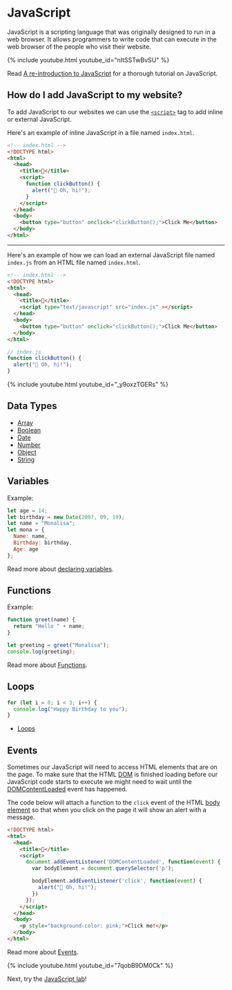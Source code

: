 # JavaScript

JavaScript is a scripting language that was originally designed to run in a web
browser. It allows programmers to write code that can execute in the web browser of
the people who visit their website.

{% include youtube.html youtube_id="nItSSTwBvSU" %}

Read [A re-introduction to JavaScript](https://developer.mozilla.org/en-US/docs/Web/JavaScript/A_re-introduction_to_JavaScript) for a thorough tutorial on JavaScript.

## How do I add JavaScript to my website?

To add JavaScript to our websites we can use the [`<script>`][script] tag to add inline or external JavaScript.

Here's an example of inline JavaScript in a file named `index.html`.

```html
<!-- index.html -->
<!DOCTYPE html>
<html>
  <head>
    <title>👀</title>
    <script>
      function clickButton() {
        alert("👋 Oh, hi!");
      }
    </script>
  </head>
  <body>
    <button type="button" onclick="clickButton();">Click Me</button>
  </body>
</html>
```
<hr />

Here's an example of how we can load an external JavaScript file named
`index.js` from an HTML file named `index.html`.

```html
<!-- index.html -->
<!DOCTYPE html>
<html>
  <head>
    <title>👀</title>
    <script type="text/javascript" src="index.js" ></script>
  </head>
  <body>
    <button type="button" onclick="clickButton();">Click Me</button>
  </body>
</html>
```

```javascript
// index.js
function clickButton() {
  alert("👋 Oh, hi!");
}
```

{% include youtube.html youtube_id="_y9oxzTGERs" %}

## Data Types

* [Array](https://developer.mozilla.org/en-US/docs/Web/JavaScript/Reference/Global_Objects/Array)
* [Boolean](https://developer.mozilla.org/en-US/docs/Web/JavaScript/Reference/Global_Objects/Boolean)
* [Date](https://developer.mozilla.org/en-US/docs/Web/JavaScript/Reference/Global_Objects/Date)
* [Number](https://developer.mozilla.org/en-US/docs/Web/JavaScript/Reference/Global_Objects/Number)
* [Object](https://developer.mozilla.org/en-US/docs/Web/JavaScript/Reference/Global_Objects/Object)
* [String](https://developer.mozilla.org/en-US/docs/Web/JavaScript/Reference/Global_Objects/String)

## Variables

Example:

```javascript
let age = 14;
let birthday = new Date(2007, 09, 19);
let name = "Monalisa";
let mona = {
  Name: name,
  Birthday: birthday,
  Age: age
};
```

Read more about [declaring variables](https://developer.mozilla.org/en-US/docs/Web/JavaScript/Reference/Statements#declarations).

## Functions

Example:

```javascript
function greet(name) {
  return "Hello " + name;
}

let greeting = greet("Monalisa");
console.log(greeting);
```

Read more about [Functions](https://developer.mozilla.org/en-US/docs/Web/JavaScript/Reference/Statements/function).

## Loops

```javascript
for (let i = 0; i < 3; i++) {
  console.log("Happy Birthday to you");
}
```

* [Loops](https://developer.mozilla.org/en-US/docs/Web/JavaScript/Reference/Statements#iterations)

## Events

Sometimes our JavaScript will need to access HTML elements that are on the page.
To make sure that the HTML [DOM](https://developer.mozilla.org/en-US/docs/Web/API/Document_Object_Model)
is finished loading before our JavaScript code starts to execute we might need to wait until the [DOMContentLoaded](https://developer.mozilla.org/en-US/docs/Web/API/Window/DOMContentLoaded_event) event has
happened.


The code below will attach a function to the `click` event of the HTML [body element](https://developer.mozilla.org/en-US/docs/Web/HTML/Element/body) so that when you click on the page it will show an alert with a
message.

```html
<!DOCTYPE html>
<html>
  <head>
    <title>👀</title>
    <script>
      document.addEventListener('DOMContentLoaded', function(event) {
        var bodyElement = document.querySelector('p');

        bodyElement.addEventListener('click', function(event) {
          alert("👋 Oh, hi!");
        })
      });
    </script>
  </head>
  <body>
    <p style="background-color: pink;">Click me!</p>
  </body>
</html>
```


Read more about [Events](https://developer.mozilla.org/en-US/docs/Learn/JavaScript/Building_blocks/Events).

{% include youtube.html youtube_id="7qobB9DM0Ck" %}

Next, try the [JavaScript lab][lab]!

[lab]: https://github.com/CodeChica/plus-plus/tree/main/labs/nodejs
[script]: https://developer.mozilla.org/en-US/docs/Web/HTML/Element/script
[sparklehub]: https://github.com/CodeChica/SparkleHub-lite
